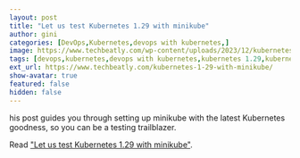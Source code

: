 ```yaml
---
layout: post
title: "Let us test Kubernetes 1.29 with minikube"
author: gini
categories: [DevOps,Kubernetes,devops with kubernetes,]
image: https://www.techbeatly.com/wp-content/uploads/2023/12/kubernetes-1-29-with-minikube-1024x576.png
tags: [devops,kubernetes,devops with kubernetes,kubernetes 1.29,kubernetes testing,kubernetes wiht minikube,latest kubernetes,]
ext_url: https://www.techbeatly.com/kubernetes-1-29-with-minikube/
show-avatar: true
featured: false
hidden: false
---
```


his post guides you through setting up minikube with the latest Kubernetes goodness, so you can be a testing trailblazer.

Read ["Let us test Kubernetes 1.29 with minikube"](https://www.techbeatly.com/kubernetes-1-29-with-minikube/).